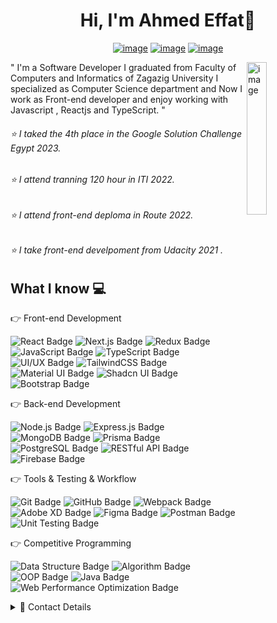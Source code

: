 <h1 align="center">Hi, I'm Ahmed Effat👋 </h1>
<p align="center">
  <a href="https://www.facebook.com/profile.php?id=100021871160175" ><img src="https://img.shields.io/badge/Facebook-1877F2?style=flat&logo=facebook&logo=facebook&logoColor=white" alt="image"/></a>
<!--   <a href="#" ><img src="https://img.shields.io/badge/twitter-%231FA1F1?style=flat&logo=twitter&logoColor=white" alt="image"/></a> -->
  <a href="https://www.linkedin.com/in/ahmed-effat-787a7a243/" ><img src="https://img.shields.io/badge/linkedin-%23017785?style=flat&logo=linkedin&logoColor=white" alt="image"/></a>
  <a href="https://www.youtube.com/channel/UCjlRkmDmcD0kjFDmJXTCCZQ" ><img src="https://img.shields.io/badge/youtube-%23FF0000?style=flat&logo=youtube&logoColor=white" alt="image"/></a>
<!--   <a href="#" ><img src="https://img.shields.io/badge/instagram-%23E4415F?style=flat&logo=instagram-&logoColor=white" alt="image"/></a> -->
<!--  <a href="https://mail.google.com/ahmedeffatdiab@gmail.com" ><img src="https://img.shields.io/badge/Gmail-D14836?style=flat&logo=gmail&logo=gmail&logoColor=white" alt="image"/></a>  -->
</p>
<img src="https://github.com/mohamedabusrea/mohamedabusrea/blob/master/profile-img.png" align="right" width="25%" alt="image"/>

<p>
  " I'm a Software Developer I graduated from Faculty of Computers and Informatics of Zagazig University I specialized as Computer Science department and Now I work as Front-end developer and enjoy working with Javascript , Reactjs and TypeScript. "
</p>
 
<h6>⭐ I taked the 4th place in the Google Solution Challenge Egypt 2023. </h6>
<h6>⭐ I attend tranning 120 hour in ITI 2022. </h6>
<h6>⭐ I attend front-end deploma in Route 2022. </h6>
<h6>⭐ I take front-end develpoment from Udacity 2021 . </h6>

<h2>What I know 💻 </h2>
<p>👉 Front-end Development </p>
<p align="left">

  <!-- React -->
  <a href="https://reactjs.org" style="text-decoration: none;">
    <img src="https://img.shields.io/badge/React-20232A?style=flat-square&logo=react&logoColor=61DAFB" alt="React Badge"/>
  </a>

  <!-- Next.js -->
  <a href="https://nextjs.org" style="text-decoration: none;">
    <img src="https://img.shields.io/badge/Next.js-000000?style=flat-square&logo=next.js&logoColor=white" alt="Next.js Badge"/>
  </a>

  <!-- Redux -->
  <a href="https://redux.js.org" style="text-decoration: none;">
    <img src="https://img.shields.io/badge/Redux-593D88?style=flat-square&logo=redux&logoColor=white" alt="Redux Badge"/>
  </a>

  <!-- JavaScript -->
  <a href="https://developer.mozilla.org/en-US/docs/Web/JavaScript" style="text-decoration: none;">
    <img src="https://img.shields.io/badge/JavaScript-F7DF1E?style=flat-square&logo=javascript&logoColor=black" alt="JavaScript Badge"/>
  </a>

  <!-- TypeScript -->
  <a href="https://www.typescriptlang.org" style="text-decoration: none;">
    <img src="https://img.shields.io/badge/TypeScript-3178C6?style=flat-square&logo=typescript&logoColor=white" alt="TypeScript Badge"/>
  </a>

  <!-- UI/UX -->
  <a href="https://www.figma.com" style="text-decoration: none;">
    <img src="https://img.shields.io/badge/UI/UX-F24E1E?style=flat-square&logo=figma&logoColor=white" alt="UI/UX Badge"/>
  </a>

  <!-- Tailwind CSS -->
  <a href="https://tailwindcss.com" style="text-decoration: none;">
    <img src="https://img.shields.io/badge/TailwindCSS-06B6D4?style=flat-square&logo=tailwindcss&logoColor=white" alt="TailwindCSS Badge"/>
  </a>

  <!-- Material UI -->
  <a href="https://mui.com" style="text-decoration: none;">
    <img src="https://img.shields.io/badge/Material_UI-007FFF?style=flat-square&logo=mui&logoColor=white" alt="Material UI Badge"/>
  </a>

  <!-- Shadcn UI -->
  <a href="https://ui.shadcn.com" style="text-decoration: none;">
    <img src="https://img.shields.io/badge/Shadcn_UI-000000?style=flat-square&logo=vercel&logoColor=white" alt="Shadcn UI Badge"/>
  </a>

  <!-- Bootstrap -->
  <a href="https://getbootstrap.com" style="text-decoration: none;">
    <img src="https://img.shields.io/badge/Bootstrap-7952B3?style=flat-square&logo=bootstrap&logoColor=white" alt="Bootstrap Badge"/>
  </a>

</p>
<p>👉 Back-end Development </p>
<p align="left">

  <!-- Node.js -->
  <img src="https://img.shields.io/badge/Node.js-339933?style=flat-square&logo=nodedotjs&logoColor=white" alt="Node.js Badge"/>

  <!-- Express.js -->
  <img src="https://img.shields.io/badge/Express.js-000000?style=flat-square&logo=express&logoColor=white" alt="Express.js Badge"/>

  <!-- MongoDB -->
  <img src="https://img.shields.io/badge/MongoDB-47A248?style=flat-square&logo=mongodb&logoColor=white" alt="MongoDB Badge"/>

  <!-- Prisma -->
  <img src="https://img.shields.io/badge/Prisma-2D3748?style=flat-square&logo=prisma&logoColor=white" alt="Prisma Badge"/>

  <!-- PostgreSQL -->
  <img src="https://img.shields.io/badge/PostgreSQL-4169E1?style=flat-square&logo=postgresql&logoColor=white" alt="PostgreSQL Badge"/>

  <!-- RESTful API -->
  <img src="https://img.shields.io/badge/RESTful%20API-00599C?style=flat-square&logo=api&logoColor=white" alt="RESTful API Badge"/>

  <!-- Firebase -->
  <img src="https://img.shields.io/badge/Firebase-FFCA28?style=flat-square&logo=firebase&logoColor=black" alt="Firebase Badge"/>

</p>

<p>👉 Tools & Testing & Workflow </p>
<p align="left">

  <!-- Git -->
  <img src="https://img.shields.io/badge/Git-F05032?style=flat-square&logo=git&logoColor=white" alt="Git Badge"/>

  <!-- GitHub -->
  <img src="https://img.shields.io/badge/GitHub-181717?style=flat-square&logo=github&logoColor=white" alt="GitHub Badge"/>

  <!-- Webpack -->
  <img src="https://img.shields.io/badge/Webpack-8DD6F9?style=flat-square&logo=webpack&logoColor=black" alt="Webpack Badge"/>

  <!-- Adobe XD -->
  <img src="https://img.shields.io/badge/Adobe%20XD-FF61F6?style=flat-square&logo=adobexd&logoColor=white" alt="Adobe XD Badge"/>

  <!-- Figma -->
  <img src="https://img.shields.io/badge/Figma-F24E1E?style=flat-square&logo=figma&logoColor=white" alt="Figma Badge"/>

  <!-- Postman -->
  <img src="https://img.shields.io/badge/Postman-FF6C37?style=flat-square&logo=postman&logoColor=white" alt="Postman Badge"/>

  <!-- Unit Testing -->
  <img src="https://img.shields.io/badge/Unit%20Testing-6E6E6E?style=flat-square&logo=testcontainers&logoColor=white" alt="Unit Testing Badge"/>

</p>


<p>👉 Competitive Programming</p>
<p align="left">

  <!-- Data Structure -->
  <img src="https://img.shields.io/badge/Data%20Structure-blue?style=flat-square&color=blue" alt="Data Structure Badge"/>

  <!-- Algorithm -->
  <img src="https://img.shields.io/badge/Algorithm-blue?style=flat-square&color=blue" alt="Algorithm Badge"/>

  <!-- OOP -->
  <img src="https://img.shields.io/badge/OOP-blue?style=flat-square&color=blue" alt="OOP Badge"/>

  <!-- Java -->
  <img src="https://img.shields.io/badge/Java-007396?style=flat-square&color=007396&logo=java&logoColor=white" alt="Java Badge"/>

  <!-- Web Performance Optimization -->
  <img src="https://img.shields.io/badge/Web%20Performance%20Optimization-green?style=flat-square&color=green" alt="Web Performance Optimization Badge"/>

</p>

<details>
  <summary>📄 Contact Details</summary>

  - 📍 **Address:** 123 Example Street, Your City, Your Country  
  - 📞 **Phone:** +123-456-7890  
  - ✉️ **Email:** your.email@example.com  
  - 🪖 **Military Status:** Completed / Serving / Exempt  

</details>






